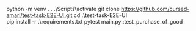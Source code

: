 python -m venv .
. .\Scripts\activate
git clone https://github.com/cursed-amari/test-task-E2E-UI.git
cd .\test-task-E2E-UI\
pip install -r .\requirements.txt
pytest main.py::test_purchase_of_good
